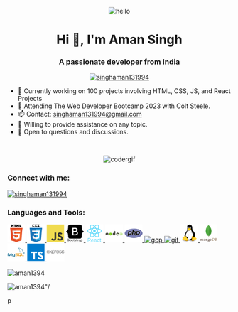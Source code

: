 <p align="center"> <img src="https://raw.githubusercontent.com/Vrindagupta6828/Vrindagupta6828/master/assest/hello.gif" alt="hello" /> </p>
<h1 align="center">Hi 👋, I'm <span>Aman Singh</span> </h1>
<h3 align="center">A passionate developer from India</h3>

<p align="center"> <a href="https://twitter.com/singhaman131994" target="blank"><img src="https://img.shields.io/twitter/follow/singhaman131994?logo=twitter&style=for-the-badge" alt="singhaman131994" /></a> </p>

- 🔭 Currently working on 100 projects involving HTML, CSS, JS, and React Projects 
- 🌱 Attending The Web Developer Bootcamp 2023 with Colt Steele. 
- 📫 Contact: singhaman131994@gmail.com
- 💬 Willing to provide assistance on any topic.
- 💬 Open to questions and discussions.
<br>
<p align="center"> <img src="https://raw.githubusercontent.com/vrindagupta6828/vrindagupta6828/master/assest/coder.gif" alt="codergif" /> </p>



<h3 align="left">Connect with me:</h3>
<p align="left">
   <a href="https://www.linkedin.com/in/aman-singh-855a20105/" target="blank"><img align="center" src="https://encrypted-tbn0.gstatic.com/images?q=tbn:ANd9GcTXYkQ84aYDqpNA-fIv74FP3Nb7d0tGDQxC9Q&usqp=CAU" alt="singhaman131994" height="30" width="35" /></a>
    </p>

<h3 align="left">Languages and Tools:</h3>
<p align="left"> 
  <a href="https://www.w3.org/html/" target="_blank" rel="noreferrer"> <img src="https://raw.githubusercontent.com/devicons/devicon/master/icons/html5/html5-original-wordmark.svg" alt="html5" width="40" height="40"/> </a> 
  <a href="https://www.w3schools.com/css/" target="_blank" rel="noreferrer"> <img src="https://raw.githubusercontent.com/devicons/devicon/master/icons/css3/css3-original-wordmark.svg" alt="css3" width="40" height="40"/> </a> 
  <a href="https://developer.mozilla.org/en-US/docs/Web/JavaScript" target="_blank" rel="noreferrer"> <img src="https://raw.githubusercontent.com/devicons/devicon/master/icons/javascript/javascript-original.svg" alt="javascript" width="40" height="40"/> </a> 
  <a href="https://getbootstrap.com" target="_blank" rel="noreferrer"> <img src="https://raw.githubusercontent.com/devicons/devicon/master/icons/bootstrap/bootstrap-plain-wordmark.svg" alt="bootstrap" width="40" height="40"/> </a>
  <a href="https://reactjs.org/" target="_blank" rel="noreferrer"> <img src="https://raw.githubusercontent.com/devicons/devicon/master/icons/react/react-original-wordmark.svg" alt="react" width="40" height="40"/> </a> 
  <a href="https://nodejs.org" target="_blank" rel="noreferrer"> <img src="https://raw.githubusercontent.com/devicons/devicon/master/icons/nodejs/nodejs-original-wordmark.svg" alt="nodejs" width="40" height="40"/> </a>
  <a href="https://www.php.net" target="_blank" rel="noreferrer"> <img src="https://raw.githubusercontent.com/devicons/devicon/master/icons/php/php-original.svg" alt="php" width="40" height="40"/> </a> 
  <a href="https://cloud.google.com" target="_blank" rel="noreferrer"> <img src="https://www.vectorlogo.zone/logos/google_cloud/google_cloud-icon.svg" alt="gcp" width="40" height="40"/> </a> 
  <a href="https://git-scm.com/" target="_blank" rel="noreferrer"> <img src="https://www.vectorlogo.zone/logos/git-scm/git-scm-icon.svg" alt="git" width="40" height="40"/> </a> 
  <a href="https://www.linux.org/" target="_blank" rel="noreferrer"> <img src="https://raw.githubusercontent.com/devicons/devicon/master/icons/linux/linux-original.svg" alt="linux" width="40" height="40"/> </a> <a href="https://www.mongodb.com/" target="_blank" rel="noreferrer"> <img src="https://raw.githubusercontent.com/devicons/devicon/master/icons/mongodb/mongodb-original-wordmark.svg" alt="mongodb" width="40" height="40"/> </a> 
  <a href="https://www.mysql.com/" target="_blank" rel="noreferrer"> <img src="https://raw.githubusercontent.com/devicons/devicon/master/icons/mysql/mysql-original-wordmark.svg" alt="mysql" width="40" height="40"/> </a>  
  <a href="https://www.typescriptlang.org/" target="_blank" rel="noreferrer"> <img src="https://raw.githubusercontent.com/devicons/devicon/master/icons/typescript/typescript-original.svg" alt="typescript" width="40" height="40"/> </a> 
<a href="https://expressjs.com" target="_blank" rel="noreferrer"> <img src="https://raw.githubusercontent.com/devicons/devicon/master/icons/express/express-original-wordmark.svg" alt="express" width="40" height="40"/> </a></p>

<p><img align="center" src="https://github-readme-stats.vercel.app/api/top-langs?username=aman1394&show_icons=true&locale=en&layout=compact" alt="aman1394"/></p>

<p><img src="https://github-readme-stats.vercel.app/api?username=aman1394&show=reviews,discussions_started,discussions_answered,prs_merged,prs_merged_percentage" alt=aman1394"/></p>p

